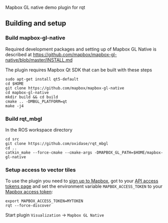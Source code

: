 Mapbox GL native demo plugin for rqt

## Building and setup

### Build mapbox-gl-native

Required development packages and setting up of Mapbox GL Native is described at https://github.com/mapbox/mapbox-gl-native/blob/master/INSTALL.md

The plugin requires Mapbox Qt SDK that can be built with these steps
```
sudo apt-get install qt5-default
cd $HOME
git clone https://github.com/mapbox/mapbox-gl-native
cd mapbox-gl-native
mkdir build && cd build
cmake .. -DMBGL_PLATFORM=qt
make -j4
```

### Build rqt_mbgl

In the ROS workspace directory
```
cd src
git clone https://github.com/oxidase/rqt_mbgl
cd ..
catkin_make --force-cmake --cmake-args -DMAPBOX_GL_PATH=$HOME/mapbox-gl-native
```


### Setup access to vector tiles

To use the plugin you need to [sign up to Mapbox](https://www.mapbox.com/signup/),
got to your [API access tokens page](https://www.mapbox.com/studio/account/tokens/)
and set the environment variable `MAPBOX_ACCESS_TOKEN` to your [Mapbox access token](https://www.mapbox.com/help/how-access-tokens-work/):

```
export MAPBOX_ACCESS_TOKEN=MYTOKEN
rqt --force-discover
```

Start plugin  `Visualization` → `Mapbox GL Native`
